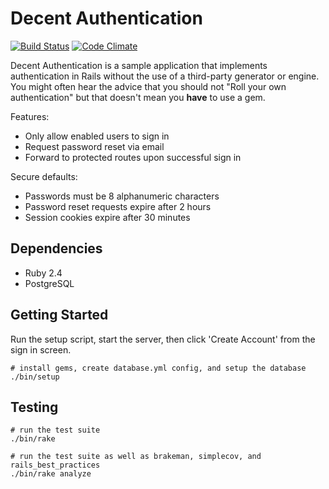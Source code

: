 # Decent Authentication
[![Build Status](https://travis-ci.org/leesmith/decent_authentication.svg?branch=master)](https://travis-ci.org/leesmith/decent_authentication) [![Code Climate](https://codeclimate.com/github/leesmith/decent_authentication/badges/gpa.svg)](https://codeclimate.com/github/leesmith/decent_authentication)

Decent Authentication is a sample application that implements authentication in Rails without the
use of a third-party generator or engine. You might often hear the advice that you should not "Roll
your own authentication" but that doesn't mean you **have** to use a gem.

Features:

- Only allow enabled users to sign in
- Request password reset via email
- Forward to protected routes upon successful sign in

Secure defaults:

- Passwords must be 8 alphanumeric characters
- Password reset requests expire after 2 hours
- Session cookies expire after 30 minutes

## Dependencies

* Ruby 2.4
* PostgreSQL

## Getting Started

Run the setup script, start the server, then click 'Create Account' from the sign in screen.

```
# install gems, create database.yml config, and setup the database
./bin/setup
```

## Testing

```
# run the test suite
./bin/rake
```

```
# run the test suite as well as brakeman, simplecov, and rails_best_practices
./bin/rake analyze
```
